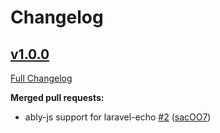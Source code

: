 # Changelog

## [v1.0.0](https://github.com/ably-forks/laravel-echo/tree/ably-echo-1.0.0)

[Full Changelog](https://github.com/ably-forks/laravel-echo/compare/v1.11.7...ably-echo-1.0.0)

**Merged pull requests:**

- ably-js support for laravel-echo [\#2](https://github.com/ably-forks/laravel-echo/pull/2) ([sacOO7](https://github.com/sacOO7))
